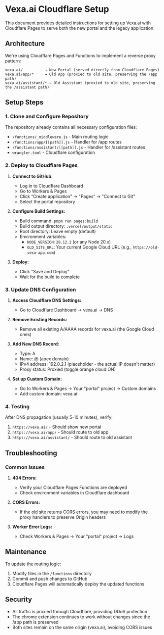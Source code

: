 # Vexa.ai Cloudflare Setup

This document provides detailed instructions for setting up Vexa.ai with Cloudflare Pages to serve both the new portal and the legacy application.

## Architecture

We're using Cloudflare Pages and Functions to implement a reverse proxy pattern:

```
vexa.ai/          → New Portal (served directly from Cloudflare Pages)
vexa.ai/app/*     → Old App (proxied to old site, preserving the /app path)
vexa.ai/assistant/* → Old Assistant (proxied to old site, preserving the /assistant path)
```

## Setup Steps

### 1. Clone and Configure Repository

The repository already contains all necessary configuration files:
- `/functions/_middleware.js` - Main routing logic
- `/functions/app/[[path]].js` - Handler for /app routes
- `/functions/assistant/[[path]].js` - Handler for /assistant routes
- `wrangler.toml` - Cloudflare configuration

### 2. Deploy to Cloudflare Pages

1. **Connect to GitHub:**
   - Log in to Cloudflare Dashboard
   - Go to Workers & Pages
   - Click "Create application" → "Pages" → "Connect to Git"
   - Select the portal repository

2. **Configure Build Settings:**
   - Build command: `pnpm run pages:build`
   - Build output directory: `.vercel/output/static`
   - Root directory: Leave empty (default)
   - Environment variables:
     - `NODE_VERSION`: `20.12.2` (or any Node 20.x)
     - `OLD_SITE_URL`: Your current Google Cloud URL (e.g., `https://old-vexa-app.com`)

3. **Deploy:**
   - Click "Save and Deploy"
   - Wait for the build to complete

### 3. Update DNS Configuration

1. **Access Cloudflare DNS Settings:**
   - Go to Cloudflare Dashboard → vexa.ai → DNS

2. **Remove Existing Records:**
   - Remove all existing A/AAAA records for vexa.ai (the Google Cloud ones)

3. **Add New DNS Record:**
   - Type: A
   - Name: @ (apex domain)
   - IPv4 address: 192.0.2.1 (placeholder - the actual IP doesn't matter)
   - Proxy status: Proxied (toggle orange cloud ON)

4. **Set up Custom Domain:**
   - Go to Workers & Pages → Your "portal" project → Custom domains
   - Add custom domain: vexa.ai

### 4. Testing

After DNS propagation (usually 5-10 minutes), verify:

1. `https://vexa.ai/` - Should show new portal
2. `https://vexa.ai/app/` - Should route to old app 
3. `https://vexa.ai/assistant/` - Should route to old assistant

## Troubleshooting

### Common Issues

1. **404 Errors:** 
   - Verify your Cloudflare Pages Functions are deployed
   - Check environment variables in Cloudflare dashboard

2. **CORS Errors:**
   - If the old site returns CORS errors, you may need to modify the proxy handlers to preserve Origin headers

3. **Worker Error Logs:**
   - Check Workers & Pages → Your "portal" project → Logs

## Maintenance

To update the routing logic:

1. Modify files in the `/functions` directory
2. Commit and push changes to GitHub
3. Cloudflare Pages will automatically deploy the updated functions

## Security

- All traffic is proxied through Cloudflare, providing DDoS protection
- The chrome extension continues to work without changes since the /app path is preserved
- Both sites remain on the same origin (vexa.ai), avoiding CORS issues 